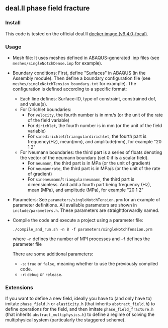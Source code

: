 ## deal.II phase field fracture

### Install

This code is tested on the official deal.II [docker image (v9.4.0-focal)](https://hub.docker.com/r/dealii/dealii/tags).

### Usage

* Mesh file: It uses meshes defined in ABAQUS-generated .inp files (see `meshes/singleNotchDense.inp` for example).
* Boundary conditions: First, define "Surfaces" in ABAQUS (in the Assembly module). Then define a boundary configuration file (see `meshes/singleNotchTension_boundary.txt` for example). The configuration is defined according to a specific format:

	* Each line defines: Surface-ID, type of constraint, constrained dof, and value(s).
	* For Dirichlet boundaries:
	  * For `velocity`, the fourth number is in mm/s (or the unit of the rate of the field variable)
	  * For `dirichlet`, the fourth number is in mm (or the unit of the field variable)
	  * For `sinedirichlet`/`triangulardirichlet`, the fourth part is frequency(Hz), mean(mm), and amplitude(mm), for example "20 1 2"
	* For Neumann boundaries: the third part is a series of floats denoting the vector of the neumann boundary (set 0 if is a scalar field).
	  * For `neumann`, the third part is in MPa (or the unit of gradient)
	  * For `neumannrate`, the third part is in MPa/s (or the unit of the rate of gradient)
	  * For `sineneumann`/`triangularneumann`, the third part is dimensionless. And add a fourth part being frequency (Hz), mean (MPa), and amplitude (MPa), for example "20 1 2"
* Parameters: See `parameters/singleNotchTension.prm` for an example of parameter definitions. All available parameters are shown in `include/parameters.h`. These parameters are straightforwardly named.

* Compile the code and execute a project using a parameter file:

  ```shell
  ./compile_and_run.sh -n 8 -f parameters/singleNotchTension.prm
  ```

  where  `-n` defines the number of MPI processes and  `-f` defines the parameter file

  There are some additional parameters:

  *  `-s`:  `true` or  `false`, meaning whether to use the previously compiled code.
  *  `-r`:  `debug` or  `release`. 

### Extensions

If you want to define a new field, ideally you have to (and only have to) imitate  `phase_field.h` or  `elasticity.h` (that inherits  `abstract_field.h`) to define operations for the field, and then imitate  `phase_field_fracture.h` (that inherits `abstract_multiphysics.h`) to define a regime of solving the multiphysical system (particularly the staggered scheme). 

  
